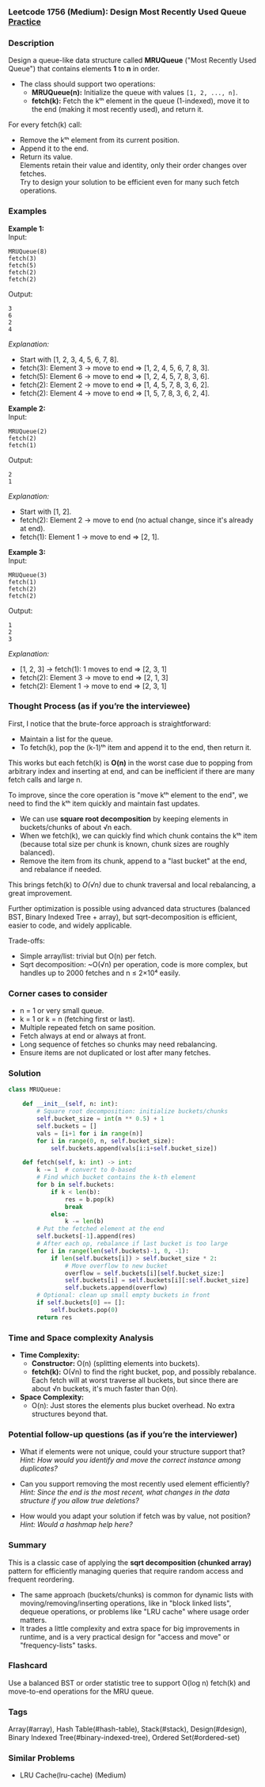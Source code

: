 ### Leetcode 1756 (Medium): Design Most Recently Used Queue [Practice](https://leetcode.com/problems/design-most-recently-used-queue)

### Description  
Design a queue-like data structure called **MRUQueue** ("Most Recently Used Queue") that contains elements **1** to **n** in order.  
- The class should support two operations:  
  - **MRUQueue(n):** Initialize the queue with values `[1, 2, ..., n]`.  
  - **fetch(k):** Fetch the kᵗʰ element in the queue (1-indexed), move it to the end (making it most recently used), and return it.

For every fetch(k) call:  
- Remove the kᵗʰ element from its current position.  
- Append it to the end.  
- Return its value.  
Elements retain their value and identity, only their order changes over fetches.  
Try to design your solution to be efficient even for many such fetch operations.

### Examples  

**Example 1:**  
Input:  
```
MRUQueue(8)
fetch(3)
fetch(5)
fetch(2)
fetch(2)
```
Output:  
```
3
6
2
4
```
*Explanation:*  
- Start with [1, 2, 3, 4, 5, 6, 7, 8].  
- fetch(3): Element 3 → move to end ⇒ [1, 2, 4, 5, 6, 7, 8, 3].  
- fetch(5): Element 6 → move to end ⇒ [1, 2, 4, 5, 7, 8, 3, 6].  
- fetch(2): Element 2 → move to end ⇒ [1, 4, 5, 7, 8, 3, 6, 2].  
- fetch(2): Element 4 → move to end ⇒ [1, 5, 7, 8, 3, 6, 2, 4].

**Example 2:**  
Input:  
```
MRUQueue(2)
fetch(2)
fetch(1)
```
Output:  
```
2
1
```
*Explanation:*  
- Start with [1, 2].  
- fetch(2): Element 2 → move to end (no actual change, since it's already at end).  
- fetch(1): Element 1 → move to end ⇒ [2, 1].

**Example 3:**  
Input:  
```
MRUQueue(3)
fetch(1)
fetch(2)
fetch(2)
```
Output:  
```
1
2
3
```
*Explanation:*  
- [1, 2, 3] → fetch(1): 1 moves to end ⇒ [2, 3, 1]  
- fetch(2): Element 3 → move to end ⇒ [2, 1, 3]  
- fetch(2): Element 1 → move to end ⇒ [2, 3, 1]


### Thought Process (as if you’re the interviewee)  

First, I notice that the brute-force approach is straightforward:  
- Maintain a list for the queue.  
- To fetch(k), pop the (k-1)ᵗʰ item and append it to the end, then return it.

This works but each fetch(k) is **O(n)** in the worst case due to popping from arbitrary index and inserting at end, and can be inefficient if there are many fetch calls and large n.

To improve, since the core operation is "move kᵗʰ element to the end", we need to find the kᵗʰ item quickly and maintain fast updates.  
- We can use **square root decomposition** by keeping elements in buckets/chunks of about √n each.
- When we fetch(k), we can quickly find which chunk contains the kᵗʰ item (because total size per chunk is known, chunk sizes are roughly balanced).
- Remove the item from its chunk, append to a "last bucket" at the end, and rebalance if needed.

This brings fetch(k) to *O(√n)* due to chunk traversal and local rebalancing, a great improvement.

Further optimization is possible using advanced data structures (balanced BST, Binary Indexed Tree + array), but sqrt-decomposition is efficient, easier to code, and widely applicable.

Trade-offs:
- Simple array/list: trivial but O(n) per fetch.
- Sqrt decomposition: ~O(√n) per operation, code is more complex, but handles up to 2000 fetches and n ≤ 2×10⁴ easily.


### Corner cases to consider  
- n = 1 or very small queue.
- k = 1 or k = n (fetching first or last).
- Multiple repeated fetch on same position.
- Fetch always at end or always at front.
- Long sequence of fetches so chunks may need rebalancing.
- Ensure items are not duplicated or lost after many fetches.


### Solution

```python
class MRUQueue:

    def __init__(self, n: int):
        # Square root decomposition: initialize buckets/chunks
        self.bucket_size = int(n ** 0.5) + 1
        self.buckets = []
        vals = [i+1 for i in range(n)]
        for i in range(0, n, self.bucket_size):
            self.buckets.append(vals[i:i+self.bucket_size])

    def fetch(self, k: int) -> int:
        k -= 1  # convert to 0-based
        # Find which bucket contains the k-th element
        for b in self.buckets:
            if k < len(b):
                res = b.pop(k)
                break
            else:
                k -= len(b)
        # Put the fetched element at the end
        self.buckets[-1].append(res)
        # After each op, rebalance if last bucket is too large
        for i in range(len(self.buckets)-1, 0, -1):
            if len(self.buckets[i]) > self.bucket_size * 2:
                # Move overflow to new bucket
                overflow = self.buckets[i][self.bucket_size:]
                self.buckets[i] = self.buckets[i][:self.bucket_size]
                self.buckets.append(overflow)
        # Optional: clean up small empty buckets in front
        if self.buckets[0] == []:
            self.buckets.pop(0)
        return res
```

### Time and Space complexity Analysis  

- **Time Complexity:**  
  - **Constructor:** O(n) (splitting elements into buckets).
  - **fetch(k):** O(√n) to find the right bucket, pop, and possibly rebalance. Each fetch will at worst traverse all buckets, but since there are about √n buckets, it's much faster than O(n).
- **Space Complexity:**  
  - O(n): Just stores the elements plus bucket overhead. No extra structures beyond that.


### Potential follow-up questions (as if you’re the interviewer)  

- What if elements were not unique, could your structure support that?
  *Hint: How would you identify and move the correct instance among duplicates?*

- Can you support removing the most recently used element efficiently?
  *Hint: Since the end is the most recent, what changes in the data structure if you allow true deletions?*

- How would you adapt your solution if fetch was by value, not position?
  *Hint: Would a hashmap help here?*


### Summary
This is a classic case of applying the **sqrt decomposition (chunked array)** pattern for efficiently managing queries that require random access and frequent reordering.  
- The same approach (buckets/chunks) is common for dynamic lists with moving/removing/inserting operations, like in "block linked lists", dequeue operations, or problems like "LRU cache" where usage order matters.
- It trades a little complexity and extra space for big improvements in runtime, and is a very practical design for "access and move" or "frequency-lists" tasks.


### Flashcard
Use a balanced BST or order statistic tree to support O(log n) fetch(k) and move-to-end operations for the MRU queue.

### Tags
Array(#array), Hash Table(#hash-table), Stack(#stack), Design(#design), Binary Indexed Tree(#binary-indexed-tree), Ordered Set(#ordered-set)

### Similar Problems
- LRU Cache(lru-cache) (Medium)